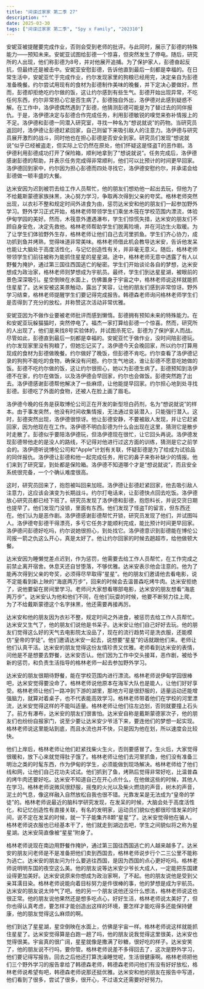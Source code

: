 ```yaml
---
title: "间谍过家家 第二季 27"
description: ""
date: 2025-03-30
tags: ["间谍过家家 第二季", "Spy x Family", "202310"]
---
```


安妮亚被提醒要完成作业，否则会受到老师的批评。与此同时，展示了彭德的特殊能力——预知未来。安妮亚试图给彭德一个惊喜，但突然发生了停电。随后，研究所的人出现，他们称彭德为8号，并对他展开追捕。为了保护家人，彭德奋起反抗，但最终还是被击中。安妮亚安慰彭德，告诉他直到最后一刻都是幸福的。在日常生活中，安妮亚忙于完成作业，约尔发现家里的狗粮已经用完，决定亲自为彭德准备晚餐。约尔尝试用现有的食材为彭德制作美味的晚餐，并下定决心要做好。然而，彭德却拒绝吃约尔做的饭，这让约尔感到有些生气。彭德开始出现异常，不吃任何东西，约尔非常担心它是否生病了。彭德独自外出，洛伊德对此感到疑惑不解。在工作中，洛伊德偶然遇到了彭德，他猜测彭德可能是为了替过去的同伴报仇。于是，洛伊德决定与彭德合作完成任务，利用彭德敏锐的嗅觉来弥补情报上的不足。洛伊德和彭德一同潜入研究室，寻找一种名为“想说就说”的药物。当研究员返回时，洛伊德让彭德赶紧回家，自己则留下来吸引敌人的注意力。洛伊德与研究员展开激烈的战斗，同时他也在担心彭德是否安全到家。研究员们发现“想说就说”似乎已经被盗走，但实际上它仍然在原处，他们怀疑这是怪盗T的恶作剧。洛伊德利用彭德成功打开了保险箱，顺利地拿到了“想说就说”。任务完成后，洛伊德感谢彭德的帮助，并表示任务完成得非常顺利，他们可以比预计的时间更早回家。洛伊德回到家中，约尔因为担心彭德而四处寻找它，洛伊德安慰约尔，并承诺会给彭德做一顿丰盛的大餐。

达米安因为迟到被罚去给工作人员帮忙，他的朋友们想劝他一起出去玩，但他为了不给戴斯蒙德家族抹黑，决心努力学习，争取再次得到父亲的夸奖。格林老师突然出现，以衣衫不整和规定时间外进食为由，惩罚达米安和他的朋友们一起参加野外学习。野外学习正式开始，格林老师带领学生们乘坐木筏在学校范围内漂流，体验伊甸学园的美好。然而，木筏意外遭遇瀑布，学生们惊慌失措，达米安的朋友们不顾自身安危，决定先救他。格林老师帮助学生们脱离险境，并在河边生火取暖。为了让学生们体验野外生存，格林老师让他们自己去河里抓鱼。学生们齐心协力，成功抓到鱼并烤熟，觉得味道非常美味。格林老师借此机会教导达米安，告诉他发呆也能让大脑处于高度活性化，与记忆创造性有关，并非毫无意义。随后，格林老师带领学生们前往被称为能抓住星星的星星湖。途中，格林老师无意中透露了有人以野餐为掩护，通过第三国往西国逃亡的秘密。学生们开始谈论各自的梦想，达米安想成为政治家，格林老师则梦想成为宇航员。最终，学生们到达星星湖，被眼前的景色深深吸引。星空倒映在水面上，仿佛置身于宇宙之中，格林老师说这样就能抓住星星了。达米安被这美景触动，露出了笑容，让他的朋友们感到非常惊讶。野外学习结束，格林老师提醒学生们要记得完成报告。韩德森老师询问格林老师学生们是否得到了充分的放松，并称赞这次活动非常优雅。

安妮亚因为不做作业要被老师批评而感到懒惰。彭德拥有预知未来的特殊能力。在和安妮亚玩躲猫猫时，突然停电了。福杰一家打算给彭德一个惊喜。然而，研究所的人出现了，他们是来找8号实验体的，并试图杀死它。彭德为了保护家人而战。尽管如此，彭德直到最后一刻都是幸福的。安妮亚忙于做作业，没时间陪彭德玩。约尔发现家里没有狗粮了，但她忘记买了。洛伊德今天会晚回家，所以约尔打算用现成的食材为彭德做晚餐。约尔做好了晚饭，但彭德不肯吃。约尔查看了洛伊德记录的狗狗不能吃的食物，确保没有问题。约尔生气地说，谁让彭德不愿意吃她做的饭。彭德不吃约尔做的饭，这让约尔很担心，她以为彭德生病了。彭德预知到洛伊德不在家，约尔在做饭，以及洛伊德会早回家，约尔也会做饭。彭德突然跑了出去。洛伊德感谢彭德帮他解决了一些麻烦，让他能提早回家。约尔担心地到处寻找彭德。彭德吃了外面的食物，还被人在脸上画了眉毛。

洛伊德今晚的任务是获取博伦公司正在开发的新型坦白药剂，名为“想说就说”的样本。由于事发突然，他没有时间收集情报，无法通过变装潜入，只能强行潜入。这时，彭德突然出现，洛伊德很惊讶。他让彭德安静，不要被敌人发现，并让它赶紧回家，因为他现在在工作。洛伊德不明白彭德为什么会出现在这里，猜测它是散步时走散了。彭德似乎要陪洛伊德玩，但洛伊德现在很忙，让它回头再说。洛伊德发现彭德带他走的是没人的路线，不记得对他进行过这方面的训练，猜测是它之前学会的。洛伊德听说博伦公司和“Apple”计划有关联，怀疑彭德是为了给成为试验品的同伴报仇。洛伊德让彭德和他一起完成任务，用它的鼻子来弥补缺少的情报。他们来到了研究室，到处都是保险箱。洛伊德不知道哪个才是“想说就说”，而且安全系统很完备，一个个确认难度很高。

这时，研究员回来了，抱怨被叫回来加班。洛伊德让彭德赶紧回家，他去吸引敌人注意力，这应该会演变为长期战斗。约尔打电话来，让彭德快点回去吃饭。洛伊德放心研究员都已经下班了。研究员发现了洛伊德和彭德，抱怨科长，并说交货日期也提早了。他们发现门没锁，里面有东西。他们发现了怪盗T的留言，但东西还在。他们认为是恶作剧。洛伊德感谢彭德帮忙开锁，研究员发现了他们，并试图叫人。洛伊德夸彭德干得漂亮，多亏它任务才能顺利完成，能比预计时间更早回家。洛伊德问彭德好吃吗，约尔说她很担心，到处找它。洛伊德意识到彭德能在博伦公司报一箭之仇这么开心，真是太好了。他让约尔回家的时候去趟超市，给他做顿大餐。

达米安因为睡懒觉差点迟到，作为惩罚，他需要去给工作人员帮忙，在工作完成之前禁止离开宿舍。休息天还自甘堕落，不够优雅。达米安表示他会注意的。他为了能再次得到父亲的夸奖，必须得尽早取得“星星”。他的朋友们邀请他去看电影，说不定能看到新上映的“海底两万步”，回来的时候会去温普森吃烤牛肉。达米安拒绝了，说他要留在房间里学习。老师问大家想看哪部电影，达米安的朋友想看“海底两万步”。达米安认为他和他们不同，在他们玩耍的时候，他要不断努力往上爬，为了不给戴斯蒙德这个名字抹黑，他还需要再接再厉。

达米安和他的朋友因为衣衫不整，规定时间之外进食，被惩罚去给工作人员帮忙。达米安又生气了，他的朋友们说他是书呆子。达米安让他们自己好好去玩。他的朋友们觉得这么好的天气去电影院太没品了，现在的流行趋势可是洗衣服，还能模仿“皇帝的学徒”。他们邀请达米安一起去，说想要“星星”的话就跟他们来。老师让他们认真干活。达米安的朋友觉得这份友情珍贵又优雅。老师看到达米安的表情，问他是不是想要去野餐，达米安否认。他们因为工作中交头接耳，恶作剧，被给予新的惩罚，和负责生活指导的格林老师一起去参加野外学习。

达米安的朋友很期待野餐，能在学校范围内进行漂流。格林老师说伊甸学园很棒吧，达米安觉得要没命了。格林老师说他原本在海军大队也是能人，让他们好好享受。格林老师让他们一路冲到下游的湖里，那地方可是很舒服的，适量运动还能增强脑力，就算对着桌子，也不代表能高效学习。格林老师带着他们在学校的河里漂流，达米安觉得这样的不能叫适量。格林老师让他们往左边划，否则就要撞上石头了。前方有瀑布，达米安的朋友们很害怕。达米安自称是戴斯蒙德家次子，他的朋友们也纷纷自报家门，说至少要让达米安少爷活下来，要连他们的梦想一起实现。格林老师说这里能站到底，而且水流也并不快，只是因为他在划，所以速度会比较快。

他们上岸后，格林老师让他们赶紧找柴火生火，否则要感冒了。生火后，大家觉得很暖和，放下心来就觉得肚子饿了。格林老师让他们去河里抓鱼，他们没有准备三明治之类的时髦东西，作为伊甸的学生，必须能做到现场解决。格林老师给了他们线和网，让他们自己花功夫试试。他们抓到了鱼，烤熟后觉得非常好吃，比温普森的烤牛肉还要好吃。达米安不知道自己在开心点什么，在他做这些的时候，其他人在学习。格林老师说微风很舒服，摇曳的火光以及柴火燃烧的声音，树木的声音，泥土的气息，像这样融入自然放松自我也很不错。光靠发呆是无法成为“皇帝的学徒”的。格林老师说最近的脑科学研究发现，在发呆的时候，大脑会处于高度活性化，和记忆创造性有直接关联，有名的发明家，运动员们貌似也都很珍惜发呆的时间，说不定在发呆的时候，就一下子能集齐8颗“星星”了。达米安觉得他在骗人。格林老师说衣服也已经基本干了，他们就走到湖边去吧，学生之间貌似将之称为星星湖。达米安简直像被“星星”附身了。

格林老师说现在南边用野餐作掩护，通过第三国往西国逃亡的人越来越多了。达米安的朋友问老师是不是准备把他们卖到西国去，格林老师说步行个二三公里不能称为逃亡。达米安的朋友问为什么要逃往西国，是因为西国的点心更好吃吗。格林老师说明明东国的夜空这么美。他的朋友说等达米安少爷长大成人，一定能把东国建设得更加美好。达米安说原来你想成为政治家啊，了不起。他的朋友说他是受到父亲耳濡目染。格林老师说能向着目标努力是件很棒的事，他的梦想是成为宇航员。达米安的朋友说太帅气了吧。他的另一个朋友说他还没什么想法，格林老师说这也很正常。他的朋友说他果然还是想多吃点心，好好生活，格林老师说太美好了，但你也得认真考虑，要怎样才能创造出这样的环境，要怎样才能吃得多还能保持健康，他的朋友觉得这么麻烦的啊。

他们到达了星星湖，星空倒映在水面上，仿佛是宇宙一样。格林老师说这样就能抓住星星了。达米安觉得算是白跑一趟了吗，他的朋友说我觉得这里很美，达米安也觉得很美。宇宙真的很广阔，星星就像是撒满了砂糖，很好吃的样子。达米安笑了，他的朋友说不行吗，要你管。格林老师说差不多得回去了，这次是野外学习，他们要记得写报告。回去之后他还打算洗澡睡觉呢，生活很健康啊。格林老师把他们三个野外学习的报告拿给了韩德森老师，韩德森老师问他们有没有好好放松，格林老师说希望有吧，韩德森老师说那还挺优雅。达米安和他的朋友在报告中写道，他们看到了很多，尝试了很多，很开心，不过语文还需要好好努力。